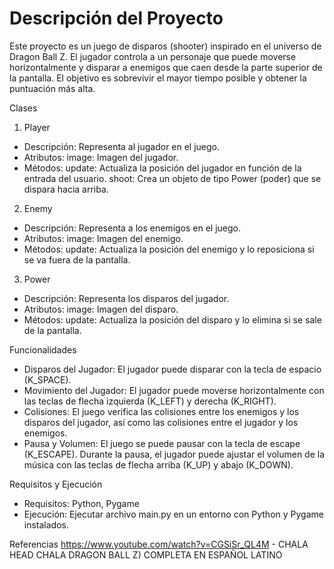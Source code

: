 # Descripción del Proyecto

Este proyecto es un juego de disparos (shooter) inspirado en
el universo de Dragon Ball Z. 
El jugador controla a un personaje que puede moverse horizontalmente
y disparar a enemigos que caen desde la parte superior de la pantalla.
El objetivo es sobrevivir el mayor tiempo posible y obtener la
puntuación más alta. 

Clases

1. Player
- Descripción: Representa al jugador en el juego.
- Atributos: image: Imagen del jugador.
- Métodos:
update: Actualiza la posición del jugador en función de la entrada del usuario.
shoot: Crea un objeto de tipo Power (poder) que se dispara hacia arriba.

2. Enemy
- Descripción: Representa a los enemigos en el juego.
- Atributos: image: Imagen del enemigo.
- Métodos: update: Actualiza la posición del enemigo y lo reposiciona si se va fuera de la pantalla.

3. Power
- Descripción: Representa los disparos del jugador. 
- Atributos: image: Imagen del disparo.
- Métodos: update: Actualiza la posición del disparo y lo elimina si se sale de la pantalla.


Funcionalidades
- Disparos del Jugador: El jugador puede disparar con la tecla de espacio (K_SPACE).
- Movimiento del Jugador: El jugador puede moverse horizontalmente con las teclas de flecha izquierda (K_LEFT) y derecha (K_RIGHT).
- Colisiones: El juego verifica las colisiones entre los enemigos y los disparos del jugador, así como las colisiones entre el jugador y los enemigos.
- Pausa y Volumen: El juego se puede pausar con la tecla de escape (K_ESCAPE). Durante la pausa, el jugador puede ajustar el volumen de la música con las teclas de flecha arriba (K_UP) y abajo (K_DOWN).


Requisitos y Ejecución
- Requisitos: Python, Pygame
- Ejecución: Ejecutar archivo main.py en un entorno con Python y Pygame instalados.


Referencias
https://www.youtube.com/watch?v=CGSiSr_QL4M - CHALA HEAD CHALA DRAGON BALL Z) COMPLETA EN ESPAÑOL LATINO
